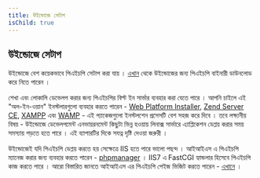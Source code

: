 ```yaml
---
title: উইন্ডোজে সেটাপ
isChild: true
---
```



## উইন্ডোজে সেটাপ 

উইন্ডোজে বেশ কয়েকভাবে পিএইচপি সেটাপ করা যায় । [এখান][php-downloads] থেকে উইন্ডোজের জন্য পিএইচপি বাইনারী ডাউনলোড করে নিতে পারেন । 

শেখা এবং লোকালি ডেভেলপ করার জন্য পিএইচপির বিল্ট ইন সার্ভার ব্যবহার করা যেতে পারে । আপনি চাইলে এই "অল-ইন-ওয়ান" ইনস্টলারগুলো ব্যবহার করতে পারেন - [Web Platform Installer][wpi], [Zend Server CE][zsce], [XAMPP][xampp] এবং [WAMP][wamp] - এই প্যাকেজগুলো ইনস্টলশেন প্রসেসটি বেশ সহজ করে দিবে । তবে লক্ষ্যনীয় বিষয় - উইন্ডোজে ডেভেলপমেন্ট এনভায়রনমেন্ট কিছুটা ভিন্ন হওয়ায় লিনাক্স সার্ভারে এ্যাপ্লিকেশন ডেপ্লয় করার সময় সমস্যায় পড়তে হতে পারে । এই ব্যাপারটির দিকে সযত্ন দৃষ্টি দেওয়া জরুরী । 

উইন্ডোজেই যদি পিএইচপি ডেপ্লয় করতে হয় সেক্ষেত্রে IIS হতে পারে ভালো পছন্দ । আইআইএস এ পিএইচপি ম্যানেজ করার জন্য ব্যবহার করতে পারেন - [phpmanager][phpmanager] । IIS7 এ FastCGI হ্যান্ডলার হিসেবে পিএইচপি কাজ করতে পারে । আরো বিস্তারিত জানতে আইআইএস এর পিএইচপি পেইজ ভিজিট করতে পারেন - [এখানে][php-iis] ।

[php-downloads]: http://windows.php.net
[phpmanager]: http://phpmanager.codeplex.com/
[wpi]: http://www.microsoft.com/web/downloads/platform.aspx
[zsce]: http://www.zend.com/en/products/server-ce/
[xampp]: http://www.apachefriends.org/en/xampp.html
[wamp]: http://www.wampserver.com/
[php-iis]: http://php.iis.net/
